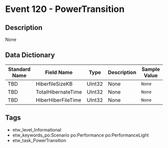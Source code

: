 # Event 120 - PowerTransition

## Description
None

## Data Dictionary
|Standard Name|Field Name|Type|Description|Sample Value|
|---|---|---|---|---|
|TBD|HiberfileSizeKB|UInt32|None|`None`|
|TBD|TotalHibernateTime|UInt32|None|`None`|
|TBD|HiberHiberFileTime|UInt32|None|`None`|

## Tags
* etw_level_Informational
* etw_keywords_po:Scenario po:Performance po:PerformanceLight
* etw_task_PowerTransition